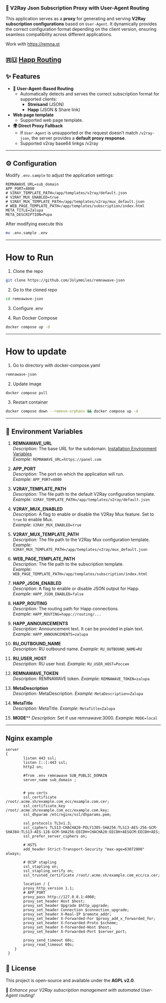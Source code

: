 ### 📖 V2Ray Json Subscription Proxy with User-Agent Routing

This application serves as a **proxy** for generating and serving **V2Ray subscription configurations** based on `User-Agent`. It dynamically provides the correct configuration format depending on the client version, ensuring seamless compatibility across different applications.

Work with <https://remna.st>

## 🇷🇺 [Happ Routing](https://github.com/hydraponique/roscomvpn-happ-routing/tree/main)

## ✨ Features

- **🔀 User-Agent-Based Routing**
  - Automatically detects and serves the correct subscription format for supported clients:
    - **Streisand** (JSON)
    - **Happ** (JSON & Share link)
- **Web page template**
  - Supported web page template.
- **🌍 Direct Proxy Fallback**
  - If `User-Agent` is unsupported or the request doesn’t match `/v2ray-json`, the server provides a **default proxy response**.
  - Supported v2ray base64 linkgs /v2ray

---

## ⚙️ Configuration

Modify `.env.sample` to adjust the application settings:

```
REMNAWAVE_URL=sub_domain
APP_PORT=4000
# V2RAY_TEMPLATE_PATH=/app/templates/v2ray/default.json
# V2RAY_MUX_ENABLED=true
# V2RAY_MUX_TEMPLATE_PATH=/app/templates/v2ray/mux_default.json
# WEB_PAGE_TEMPLATE_PATH=/app/templates/subscription/index.html
META_TITLE=Zalupa
META_DESCRIPTION=Pupa
```

After modifying execute this

```bash
mv .env.sample .env
```

---

# How to Run

1. Clone the repo

```bash
git clone https://github.com/Jolymmiles/remnawave-json
```

2. Go to the cloned repo

```bash
cd remnawave-json
```

3. Configure .env

4. Run Docker Compose

```bash
docker compose up -d
```

---

# How to update

1. Go to directory with docker-compose.yaml

```bash
remnawave-json
```

2. Update image

```bash
docker compose pull
```

3. Restart container

```bash
docker compose down --remove-orphans && docker compose up -d
```

---

## 🌿 **Environment Variables**

1. **REMNAWAVE_URL**  
   _Description:_ The base URL for the subdomain. [Installation Environment Variables](https://remna.st/installation/env#subscription-public-domain)  
   _Example:_ `REMNAWAVE_URL=https://panel.com`

2. **APP_PORT**  
   _Description:_ The port on which the application will run.  
   _Example:_ `APP_PORT=4000`

3. **V2RAY_TEMPLATE_PATH**  
   _Description:_ The file path to the default V2Ray configuration template.  
   _Example:_ `V2RAY_TEMPLATE_PATH=/app/templates/v2ray/default.json`

4. **V2RAY_MUX_ENABLED**  
   _Description:_ A flag to enable or disable the V2Ray Mux feature. Set to `true` to enable Mux.  
   _Example:_ `V2RAY_MUX_ENABLED=true`

5. **V2RAY_MUX_TEMPLATE_PATH**  
   _Description:_ The file path to the V2Ray Mux configuration template.  
   _Example:_ `V2RAY_MUX_TEMPLATE_PATH=/app/templates/v2ray/mux_default.json`

6. **WEB_PAGE_TEMPLATE_PATH**  
   _Description:_ The file path to the subscription template.  
   _Example:_ `WEB_PAGE_TEMPLATE_PATH=/app/templates/subscription/index.html`

7. **HAPP_JSON_ENABLED**  
   _Description:_ A flag to enable or disable JSON output for Happ.  
   _Example:_ `HAPP_JSON_ENABLED=false`

8. **HAPP_ROUTING**  
   _Description:_ The routing path for Happ connections.  
   _Example:_ `HAPP_ROUTING=happ://routing/...`

9. **HAPP_ANNOUNCEMENTS**  
   _Description:_ Announcement text. It can be provided in plain text.
   _Example:_ `HAPP_ANNOUNCEMENTS=zalupa`

10. **RU_OUTBOUND_NAME**  
    _Description:_ RU outbound name.
    _Example:_ `RU_OUTBOUND_NAME=RU`

11. **RU_USER_HOST**  
    _Description:_ RU user host.
    _Example:_ `RU_USER_HOST=Россия`

12. **REMNAWAVE_TOKEN**  
    _Description:_ REMNAWAVE token.
    _Example:_ `REMNAWAVE_TOKEN=zalupa`

13. **MetaDescription**  
    _Description:_ MetaDescription.
    _Example:_ `MetaDescription=Zalupa`

14. **MetaTitle**  
    _Description:_ MetaTitle.
    _Example:_ `MetaTitle=Zalupa`
15. **MODE****
    _Description:_ Set if use remnawave:3000.
    _Example:_ `MODE=local`

---

## Nginx example

```nginx configuration
server
{
        listen 443 ssl;
        listen [::]:443 ssl;
        http2 on;

        #from .env remnawave SUB_PUBLIC_DOMAIN
        server_name sub_domain ;


        # you certs
        ssl_certificate /root/.acme.sh/example.com_ecc/example.com.cer;
        ssl_certificate_key /root/.acme.sh/example.com_ecc/example.com.key;
        ssl_dhparam /etc/nginx/ssl/dhparams.pem;

        ssl_protocols TLSv1.3;
        ssl_ciphers TLS13-CHACHA20-POLY1305-SHA256:TLS13-AES-256-GCM-SHA384:TLS13-AES-128-GCM-SHA256:EECDH+CHACHA20:EECDH+AESGCM:EECDH+AES;
        ssl_prefer_server_ciphers on;

        # HSTS
        add_header Strict-Transport-Security "max-age=63072000" always;

        # OCSP stapling
        ssl_stapling on;
        ssl_stapling_verify on;
        ssl_trusted_certificate /root/.acme.sh/example.com_ecc/ca.cer;

        location / {
        proxy_http_version 1.1;
        # APP_PORT
        proxy_pass http://127.0.0.1:4000;
        proxy_set_header Host $host;
        proxy_set_header Upgrade $http_upgrade;
        proxy_set_header Connection $connection_upgrade;
        proxy_set_header X-Real-IP $remote_addr;
        proxy_set_header X-Forwarded-For $proxy_add_x_forwarded_for;
        proxy_set_header X-Forwarded-Proto $scheme;
        proxy_set_header X-Forwarded-Host $host;
        proxy_set_header X-Forwarded-Port $server_port;

        proxy_send_timeout 60s;
        proxy_read_timeout 60s;
    }
 }
```

## 📜 License

This project is open-source and available under the **AGPL v2.0**.

🚀 _Enhance your V2Ray subscription management with automated User-Agent routing!_
